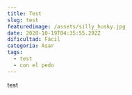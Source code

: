 ```yaml
---
title: Test
slug: test
featuredimage: /assets/silly_husky.jpg
date: 2020-10-19T04:35:55.292Z
dificultad: Fácil
categoria: Asar
tags:
  - test
  - con el pedo
---
```

test